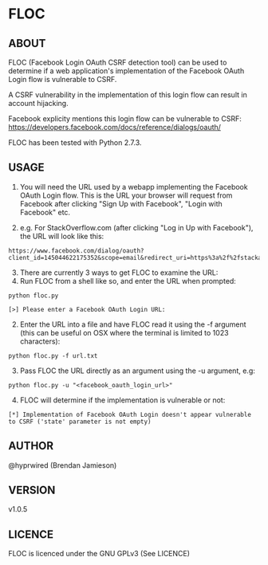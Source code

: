 FLOC
====


ABOUT
-----

FLOC (Facebook Login OAuth CSRF detection tool) can be used to determine if a
web application's implementation of the Facebook OAuth Login flow is vulnerable
to CSRF.

A CSRF vulnerability in the implementation of this login flow can result in
account hijacking.

Facebook explicity mentions this login flow can be vulnerable to CSRF:
https://developers.facebook.com/docs/reference/dialogs/oauth/

FLOC has been tested with Python 2.7.3.


USAGE
-----

1. You will need the URL used by a webapp implementing the Facebook OAuth Login flow.
   This is the URL your browser will request from Facebook after clicking "Sign Up with Facebook", "Login with Facebook" etc.

2. e.g. For StackOverflow.com (after clicking "Log in Up with Facebook"), the URL will look like this:
```
https://www.facebook.com/dialog/oauth?client_id=145044622175352&scope=email&redirect_uri=https%3a%2f%2fstackauth.com%2fauth%2foauth2%2ffacebook%2f1%2f...%2f&state=...
```

3. There are currently 3 ways to get FLOC to examine the URL:
  1. Run FLOC from a shell like so, and enter the URL when prompted:

```
python floc.py
```
```
[>] Please enter a Facebook OAuth Login URL:
```
 2. Enter the URL into a file and have FLOC read it using the -f argument (this
    can be useful on OSX where the terminal is limited to 1023 characters):

```
python floc.py -f url.txt
```
  3. Pass FLOC the URL directly as an argument using the -u argument, e.g:

```
python floc.py -u "<facebook_oauth_login_url>"
```

4. FLOC will determine if the implementation is vulnerable or not:
```
[*] Implementation of Facebook OAuth Login doesn't appear vulnerable to CSRF ('state' parameter is not empty)
```


AUTHOR
------

@hyprwired (Brendan Jamieson)


VERSION
-------

v1.0.5


LICENCE
-------

FLOC is licenced under the GNU GPLv3 (See LICENCE)

